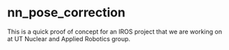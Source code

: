 # nn_pose_correction
This is a quick proof of concept for an IROS project that we are working on at UT Nuclear and Applied Robotics group.
